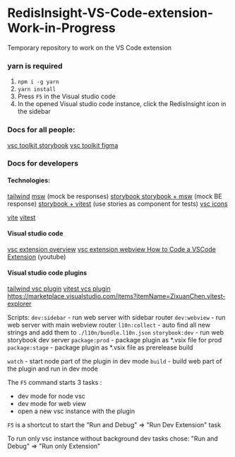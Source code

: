 # RedisInsight-VS-Code-extension-Work-in-Progress

Temporary repository to work on the VS Code extension

### yarn is required
1. `npm i -g yarn`
2. `yarn install`
3. Press `F5` in the Visual studio code 
4. In the opened Visual studio code instance, click the RedisInsight icon in the sidebar

### Docs for all people:
[vsc toolkit storybook](https://microsoft.github.io/vscode-webview-ui-toolkit/)
[vsc toolkit figma](https://www.figma.com/file/PYCyGCOqN7gCFRnoPnbgqH/Visual-Studio-Code-Toolkit-(Community)?type=design&node-id=1-2&mode=design&t=IfTmvBc9Bh8KuMTy-0) 

### Docs for developers
#### Technologies:
[tailwind](https://tailwindcss.com/) 
[msw](https://mswjs.io/) (mock be responses)
[storybook ](https://storybook.js.org/)
[storybook + msw](https://github.com/mswjs/msw-storybook-addon) (mock BE response) 
[storybook + vitest](https://storybook.js.org/addons/@storybook/testing-react) (use stories as component for tests) 
[vsc icons](https://react-icons.github.io/react-icons/icons?name=vsc)

[vite](https://vitejs.dev/) 
[vitest](https://vitest.dev/) 

#### Visual studio code
[vsc extension overview](https://code.visualstudio.com/api/extension-guides/overview)
[vsc extension webview ](https://code.visualstudio.com/api/extension-guides/webview)
[How to Code a VSCode Extension](https://youtu.be/a5DX5pQ9p5M) (youtube) 
 

#### Visual studio code plugins
[tailwind vsc plugin](https://marketplace.visualstudio.com/items?itemName=bradlc.vscode-tailwindcss) 
[vitest vcs plugin](https://marketplace.visualstudio.com/items?itemName=ZixuanChen.vitest-explorer) https://marketplace.visualstudio.com/items?itemName=ZixuanChen.vitest-explorer

Scripts:
`dev:sidebar` - run web server with sidebar router
`dev:webview` - run web server with main webview router
`l10n:collect` - auto find all new strings and add them to `./l10n/bundle.l10n.json`
`storybook:dev` - run web storybook dev server
`package:prod` - package plugin as *.vsix file for prod
`package:stage` - package plugin as *.vsix file as prerelease build

`watch` - start node part of the plugin in dev mode
`build` - build web part of the plugin and run in dev mode


The `F5` command starts 3 tasks :
  * dev mode for node vsc
  * dev mode for web view
  * open a new vsc instance with the plugin

`F5` is a shortcut to start the "Run and Debug" => "Run Dev Extension" task

To run only vsc instance without background dev tasks chose: 
  "Run and Debug" => "Run only Extension"
